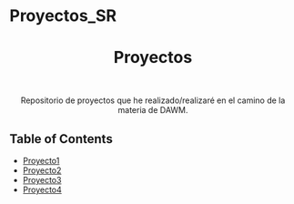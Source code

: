 # Proyectos_SR


<h1 align="center"> Proyectos </h1> <br>

</p>

<p align="center">
  Repositorio de proyectos que he realizado/realizaré en el camino de la materia de DAWM.
</p>




## Table of Contents

- [Proyecto1](https://github.com/SebastRivera/Proyectos_SR/tree/main/Proyecto_1)
- [Proyecto2](https://github.com/SebastRivera/Proyectos_SR/tree/main/Proyecto_2)
- [Proyecto3](https://github.com/SebastRivera/Proyectos_SR/tree/main/Proyecto_3)
- [Proyecto4](https://github.com/SebastRivera/Proyectos_SR/tree/main/Proyecto_4)






